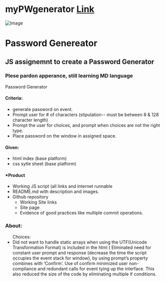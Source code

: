# myPWgenerator   [Link](https://saibhreas.github.io/myPWgenerator/)
![Image](https://saibhreas.github.io/myPWgenerator/assets/img/ScreenShots.png)


# **Password Genereator**
## JS assignemnt to create a Password Generator
### Plese pardon apperance, still learning MD language
Password Generator

 #### **Criteria:**
 <ul>
<li> generate password on event.
	<li>Prompt user for # of characters (stipulation--  must be between 8 & 128 character length)
	<li>Prompt the user for choices, and prompt when choices are not the right type.
	<li>Place password on the window in assigned space.
	</ul>  


#### **Given:**
  <ul>
	<li> html index (base platform)
	<li> css sytle sheet (base platform)
	</ul>  


#### ***Product**
<ul>
	<li> Working JS script (all links and internet runnable
	<li> README.md with description and images.
	<li> Github repository
		<ul> 
<li>Working Site links
<li> Site page
<li>Evidence of good practices like multiple commit operations.
</ul>
</ul>


### **About:**
<ul> Choices:
	<li> Did not want to handle static arrays when using the UTF(Unicode Transformation Format) is included in the html (<meta charset=”UTF-8”)
Found function that accomplishes the task of creating random characters, as needed, without need for parsing.
Using the UTF set  characters placement in the table, decimal index, library functions of Max Floor & Max Random to produce (as needed array elements) of specified types: Upper case, Lower case, and Number.  
Symbol does not have a standard range in the UTF table requiring an array to be made of character options to randomize.  Randomization used Max Floor & Max Random and the array length to set the choice of characters.
	<li> Eliminated need for constant user prompt and response (decrease the time the script occupies the event stack for window), by using prompt’s property combines with ‘Confirm’.  Use of confirm minimized user non-compliance and redundant calls for event tying up the interface.
This also reduced the size of the code by eliminating multiple if conditions.


